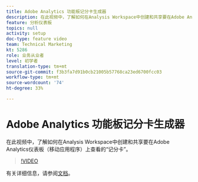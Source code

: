 ```yaml
---
title: Adobe Analytics 功能板记分卡生成器
description: 在此视频中，了解如何在Analysis Workspace中创建和共享要在Adobe Analytics仪表板（移动应用程序）上查看的“记分卡”。
feature: 分析仪表板
topics: null
activity: setup
doc-type: feature video
team: Technical Marketing
kt: 5286
role: 业务从业者
level: 初学者
translation-type: tm+mt
source-git-commit: f3b3fa7d91b0cb21005b57768ca23ed6700fcc03
workflow-type: tm+mt
source-wordcount: '74'
ht-degree: 33%

---
```



# Adobe Analytics 功能板记分卡生成器

在此视频中，了解如何在Analysis Workspace中创建和共享要在Adobe Analytics仪表板（移动应用程序）上查看的“记分卡”。

>[!VIDEO](https://video.tv.adobe.com/v/34544/?quality=12)

有关详细信息，请参阅[文档](https://docs.adobe.com/help/zh-Hans/analytics/analyze/mobapp/home.html)。
